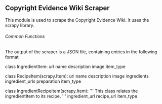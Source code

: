 <h2>Copyright Evidence Wiki Scraper</h2>

This module is used to scrape the Copyright Evidence Wiki.
It uses the scrapy library.


<h6>Common Functions</h6>
The output of the scraper is a JSON file, containing entries in the following format

class IngredientItem:
	url
	name
	description
	image
	item_type

class RecipeItem(scrapy.Item):
	url
	name
	description
	image
	ingredients
	ingredient_urls
	preparation
	item_type

class IngredientRecipeItem(scrapy.Item):
	'''
	This class relates the ingredientItem to its
	recipe.
	'''
	ingredient_url
	recipe_url
	item_type